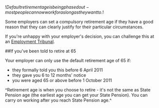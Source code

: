 $!Default retirement age is being phased out - most people can now work for as long as they want to.$!

Some employers can set a compulsory retirement age if they have a good reason that they can clearly justify for their particular circumstances.

If you're unhappy with your employer's decision, you can challenge this at an [Employment Tribunal](/employment-tribunals "employment tribunal").

##If you've been told to retire at 65

Your employer can only use the default retirement age of 65 if:

- they formally told you this before 6 April 2011
- they gave you 6 to 12 months' notice
- you were aged 65 or above before 1 October 2011

^Retirement age is when you choose to retire - it's not the same as State Pension age (the earliest age you can get your State Pension). You can carry on working after you reach State Pension age.^
